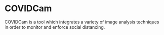 # COVIDCam
COVIDCam is a tool which integrates a variety of image analysis techniques in order to monitor and enforce social distancing.
